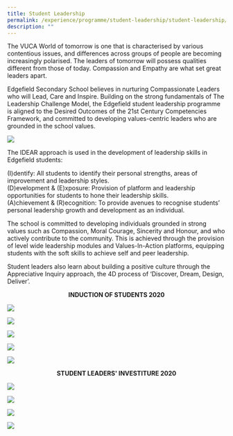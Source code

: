 ```yaml
---
title: Student Leadership
permalink: /experience/programme/student-leadership/student-leadership/
description: ""
---
```

The VUCA World of tomorrow is one that is characterised by various contentious issues, and differences across groups of people are becoming increasingly polarised. The leaders of tomorrow will possess qualities different from those of today. Compassion and Empathy are what set great leaders apart.  

Edgefield Secondary School believes in nurturing Compassionate Leaders who will Lead, Care and Inspire. Building on the strong fundamentals of The Leadership Challenge Model, the Edgefield student leadership programme is aligned to the Desired Outcomes of the 21st Century Competencies Framework, and committed to developing values-centric leaders who are grounded in the school values.

![](/images/TKD-Banner-Pic-600x338.jpg)

The IDEAR approach is used in the development of leadership skills in Edgefield students:  
  
(I)dentify: All students to identify their personal strengths, areas of improvement and leadership styles.  
(D)evelopment &amp; (E)xposure: Provision of platform and leadership opportunities for students to hone their leadership skills.  
(A)chievement &amp; (R)ecognition: To provide avenues to recognise students’ personal leadership growth and development as an individual.  
  
The school is committed to developing individuals grounded in strong values such as Compassion, Moral Courage, Sincerity and Honour, and who actively contribute to the community. This is achieved through the provision of level wide leadership modules and Values-In-Action platforms, equipping students with the soft skills to achieve self and peer leadership.  
  
Student leaders also learn about building a positive culture through the Appreciative Inquiry approach, the 4D process of ‘Discover, Dream, Design, Deliver’.

<center><strong> INDUCTION OF STUDENTS 2020 </strong></center>

![](/images/IOS1.jpg)

![](/images/IOS2.jpg)

![](/images/IOS3.jpg)

![](/images/IOS4.jpg)

![](/images/IOS5.jpg)

<center> <strong> STUDENT LEADERS' INVESTITURE 2020 </strong></center>

![](/images/SLI1.jpg)

![](/images/SLI2.jpg)

![](/images/SLI3.jpg)

![](/images/SLI4.jpg)